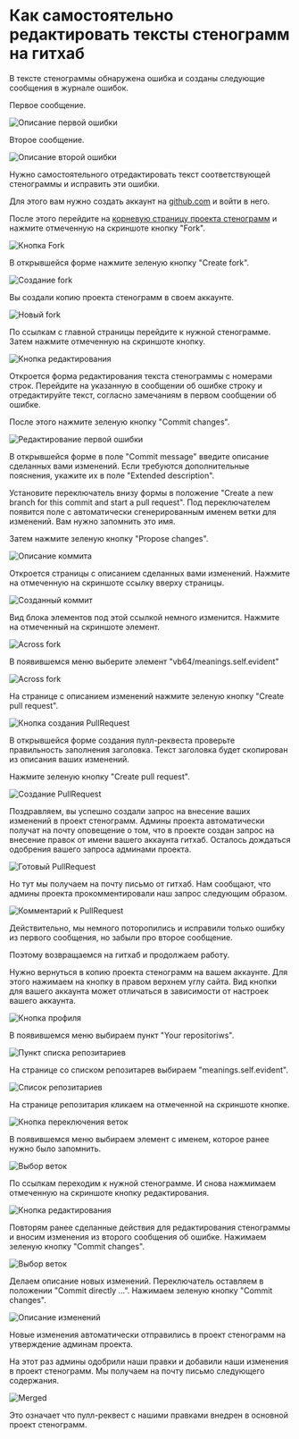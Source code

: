 # Как самостоятельно редактировать тексты стенограмм на гитхаб

В тексте стенограммы обнаружена ошибка и созданы следующие сообщения в журнале ошибок.

Первое сообщение.

![Описание первой ошибки](pr_01.jpg)

Второе сообщение.

![Описание второй ошибки](pr_02.jpg)

Нужно самостоятельного отредактировать текст соответствующей стенограммы и исправить эти ошибки.

Для этого вам нужно создать аккаунт на [github.com](https://github.com) и войти в него.

После этого перейдите на [корневую страницу проекта стенограмм](https://github.com/vb64/meanings.self.evident) и нажмите отмеченную на скриншоте кнопку "Fork".

![Кнопка Fork](pr_03.jpg)

В открывшейся форме нажмите зеленую кнопку "Create fork".

![Создание fork](pr_04.jpg)

Вы создали копию проекта стенограмм в своем аккаунте.

![Новый fork](pr_05.jpg)

По ссылкам с главной страницы перейдите к нужной стенограмме. Затем нажмите отмеченную на скриншоте кнопку.

![Кнопка редактирования](pr_06.jpg)

Откроется форма редактирования текста стенограммы с номерами строк.
Перейдите на указанную в сообщении об ошибке строку и отредактируйте текст, согласно замечаниям в первом сообщении об ошибке.

После этого нажмите зеленую кнопку "Commit changes".

![Редактирование первой ошибки](pr_07.jpg)

В открывшейся форме в поле "Commit message" введите описание сделанных вами изменений.
Если требуются дополнительные пояснения, укажите их в поле "Extended description".

Установите переключатель внизу формы в положение "Create a new branch for this commit and start a pull request".
Под переключателем появится поле с автоматически сгенерированным именем ветки для изменений.
Вам нужно запомнить это имя.

Затем нажмите зеленую кнопку "Propose changes".

![Описание коммита](pr_08.jpg)

Откроется страницы с описанием сделанных вами изменений.
Нажмите на отмеченную на скриншоте ссылку вверху страницы.

![Созданный коммит](pr_09.jpg)

Вид блока элементов под этой ссылкой немного изменится.
Нажмите на отмеченный на скриншоте элемент.

![Across fork](pr_10.jpg)

В появившемся меню выберите элемент "vb64/meanings.self.evident"

![Across fork](pr_11.jpg)

На странице с описанием изменений нажмите зеленую кнопку "Create pull request".

![Кнопка создания PullRequest](pr_12.jpg)

В открывшейся форме создания пулл-реквеста проверьте правильность заполнения заголовка.
Текст заголовка будет скопирован из описания ваших изменений.

Нажмите зеленую кнопку "Create pull request".

![Создание PullRequest](pr_13.jpg)

Поздравляем, вы успешно создали запрос на внесение ваших изменений в проект стенограмм.
Админы проекта автоматически получат на почту оповещение о том, что в проекте создан запрос на внесение правок от имени вашего аккаунта гитхаб.
Осталось дождаться одобрения вашего запроса админами проекта.

![Готовый PullRequest](pr_14.jpg)

Но тут мы получаем на почту письмо от гитхаб. Нам сообщают, что админы проекта прокомментировали наш запрос следующим образом.

![Комментарий к PullRequest](pr_15.jpg)

Действительно, мы немного поторопились и исправили только ошибку из первого сообщения, но забыли про второе сообщение.

Поэтому возвращаемся на гитхаб и продолжаем работу.

Нужно вернуться в копию проекта стенограмм на вашем аккаунте.
Для этого нажимаем на кнопку в правом верхнем углу сайта.
Вид кнопки для вашего аккаунта может отличаться в зависимости от настроек вашего аккаунта.

![Кнопка профиля](pr_16.jpg)

В появившемся меню выбираем пункт "Your repositoriws".

![Пункт списка репозитариев](pr_17.jpg)

На странице со списком репозитарев выбираем "meanings.self.evident".

![Список репозитариев](pr_18.jpg)

На странице репозитария кликаем на отмеченной на скриншоте кнопке.

![Кнопка переключения веток](pr_19.jpg)

В появившемся меню выбираем элемент с именем, которое ранее нужно было запомнить.

![Выбор веток](pr_20.jpg)

По ссылкам переходим к нужной стенограмме. И снова нажмимаем отмеченную на скриншоте кнопку редактирования.

![Кнопка редактирования](pr_06.jpg)

Повторям ранее сделанные действия для редактирования стенограммы и вносим изменения из второго сообщения об ошибке.
Нажимаем зеленую кнопку "Commit changes".

![Выбор веток](pr_21.jpg)

Делаем описание новых изменений. Переключатель оставляем в положении "Commit directly ...".
Нажимаем зеленую кнопку "Commit changes".

![Описание изменений](pr_22.jpg)

Новые изменения автоматически отправились в проект стенограмм на утверждение админам проекта.

На этот раз админы одобрили наши правки и добавили наши изменения в проект стенограмм.
Мы получаем на почту письмо следующего содержания.

![Merged](pr_23.jpg)

Это означает что пулл-реквест с нашими правками внедрен в основной проект стенограмм.
